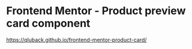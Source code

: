 # Frontend Mentor - Product preview card component

https://qluback.github.io/frontend-mentor-product-card/